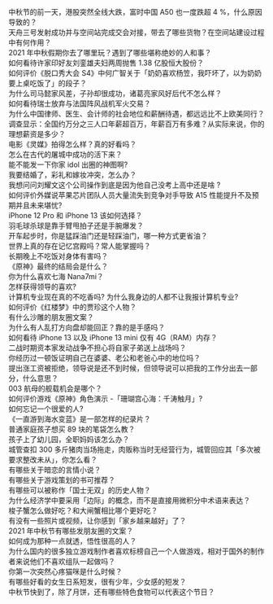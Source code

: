 中秋节的前一天，港股突然全线大跌，富时中国 A50 也一度跌超 4 %，什么原因导致的？  
天舟三号发射成功并与空间站完成交会对接，带去了哪些货物？在空间站建设过程中有何作用？  
2021 年中秋假期你去了哪里玩？遇到了哪些堪称绝妙的人和事？  
如何看待许家印好友刘銮雄夫妇两周抛售 1.38 亿股恒大股份？  
如何评价《脱口秀大会 S4》中何广智关于「奶奶喜欢杨笠，我吓坏了，以为奶奶要上桌吃饭了」的段子？  
为什么司马懿家风差，子孙却很成功，诸葛亮家风好后代不怎么样？  
如何看待瑞士放弃与法国阵风战机军火交易？  
为什么中国律师、医生、会计师的社会地位和薪酬待遇，都远远比不上欧美同行？  
调查显示：全国约万分之三人口年薪超百万，年薪百万有多难？从实际来说，你的理想薪资是多少？  
电影《灵媒》拍得怎么样？真的好看吗？  
怎么在古代的屠城中成功的活下来？  
能不能发一下你家 idol 出圈的神图啊?  
我要结婚了，彩礼和嫁妆冲突，怎么办？  
我想问问刘耀文这个公司操作到底是因为他自己没考上高中还是啥 ?  
如何评价外媒说苹果芯片团队人员大量流失到竞争对手导致 A15 性能提升不及预期并且未来堪忧?  
iPhone 12 Pro 和 iPhone 13 该如何选择？  
羽毛球杀球是靠手臂甩拍子还是手腕爆发？  
开车起步时，你是猛踩油门还是轻踩油门，哪一种方式更省油？  
世界上真的存在记忆宫殿吗？常人能掌握吗？  
长期晚上不吃饭对身体有害吗？  
《原神》最终的结局会是什么？  
你为什么喜欢七海 Nana7mi？  
怎样获得领导的喜欢?  
计算机专业现在真的不吃香吗? 为什么我身边的人都不让我报计算机专业?  
如何评价《红楼梦》中的贾珍这个人物？  
有什么沙雕的朋友圈文案？  
为什么有人乱打方向盘却能回正？靠的是手感吗？  
如何看待 iPhone 13 以及 iPhone 13 mini  仅有 4G（RAM）内存？  
二战时期资本家发动战争不担心将自家子弟送上战场吗？  
你经历过一顿饭证明自己在婆婆、老公和老爸心中的地位吗？  
提出涨工资被拒绝，领导说是还不到时候，但领导说可以把我的工作分出去一部分，什么意思？  
003 航母的舰载机会是哪个？  
如何评价游戏《原神》角色演示 -「珊瑚宫心海：千涛触月」?  
如何忘记一个很爱的人?  
《一直游到海水变蓝》是一部怎样的纪录片？  
普通家庭孩子想买 89 块的笔袋怎么教？  
孩子上了幼儿园，全职妈妈该怎么办？  
城管查扣 300 多斤猪肉当场拖走，肉贩称当时无经营行为，城管回应其「多次被要求整改未从」，你怎么看？  
有哪些关于暗恋的言情小说？  
有哪些关于游戏策划的书可推荐？  
有哪些可以被称作「国士无双」的历史人物？  
为什么经济学中要采用「边际」的概念，而不是直接用微积分中术语来表达？  
梭子蟹怎么做好吃？和大闸蟹相比哪个更好吃？  
有没有一些照片或视频，让你感到「家乡越来越好」了？  
2021 年中秋节有哪些发朋友圈的文案？  
如何成为那种一点就透，悟性很高的人？  
为什么国内的很多独立游戏制作者喜欢标榜自己一个人做游戏，相对于国外的制作者来说他们不喜欢组队一起做吗？  
你第一次突然心疼猫咪是什么时候？  
有哪些好看的女生日系短发，很有少年，少女感的短发？  
中秋节快到了，除了月饼，还有哪些特色食物可以代表这个节日？  
